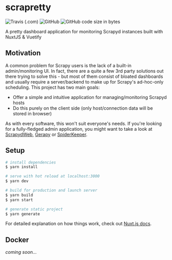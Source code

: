 # scrapretty
![Travis (.com)](https://img.shields.io/travis/com/innovinati/scrapretty)
![GitHub](https://img.shields.io/github/license/innovinati/scrapretty)
![GitHub code size in bytes](https://img.shields.io/github/languages/code-size/innovinati/scrapretty)

A pretty dashboard application for monitoring Scrapyd instances built with NuxtJS & Vuetify

## Motivation
A common problem for Scrapy users is the lack of a built-in admin/monitoring UI.
In fact, there are a quite a few 3rd party solutions out there trying to solve this - 
but most of them consist of bloated dashboards and usually require a server/backend to 
make up for Scrapy's ad-hoc-only scheduling. This project has two main goals:
- Offer a simple and intuitive application for managing/monitoring Scrapyd hosts
- Do this purely on the client side (only host/connection data will be stored in browser) 

As with every software, this won't suit everyone's needs. If you're looking for a fully-fledged
admin application, you might want to take a look at [ScrapydWeb](https://github.com/my8100/scrapydweb), 
[Gerapy](https://github.com/Gerapy/Gerapy) or [SpiderKeeper](https://github.com/DormyMo/SpiderKeeper).

## Setup

```bash
# install dependencies
$ yarn install

# serve with hot reload at localhost:3000
$ yarn dev

# build for production and launch server
$ yarn build
$ yarn start

# generate static project
$ yarn generate
```

For detailed explanation on how things work, check out [Nuxt.js docs](https://nuxtjs.org).

## Docker
*coming soon...*

